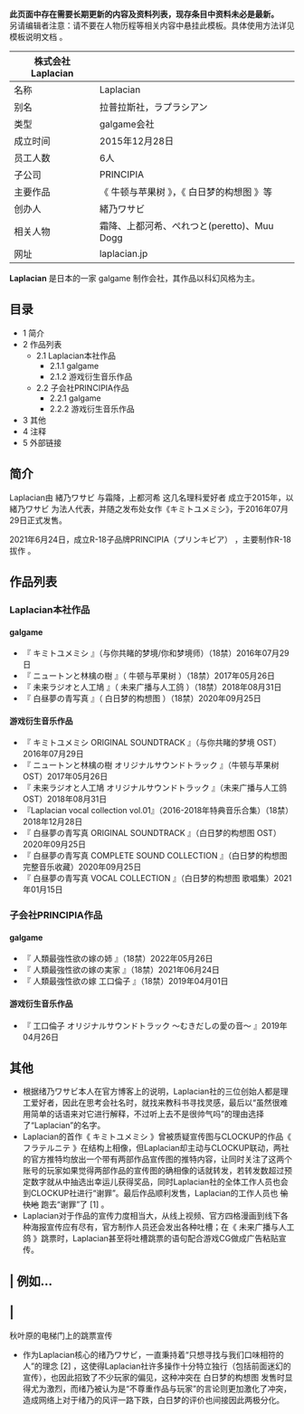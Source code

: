 **此页面中存在需要长期更新的内容及资料列表，现存条目中资料未必是最新。**  
另请编辑者注意：请不要在人物历程等相关内容中悬挂此模板。具体使用方法详见  模板说明文档  。

|  株式会社Laplacian  ||
|---|---|
|名称  |  Laplacian   |
|别名  |  拉普拉斯社，ラプラシアン   |
|类型  |  galgame会社   |
|成立时间  |  2015年12月28日   |
|员工人数  |  6人   |
|子公司  |  PRINCIPIA   |
|主要作品  |  《  牛顿与苹果树  》，《  白日梦的构想图  》等   |
|创办人  |  緒乃ワサビ   |
|相关人物  |  霜降、上都河希、ぺれつと(peretto)、Muu Dogg   |
|网址  |  laplacian.jp   |
  
**Laplacian** 是日本的一家  galgame  制作会社，其作品以科幻风格为主。

##  目录

  * 1  简介 
  * 2  作品列表 
    * 2.1  Laplacian本社作品 
      * 2.1.1  galgame 
      * 2.1.2  游戏衍生音乐作品 
    * 2.2  子会社PRINCIPIA作品 
      * 2.2.1  galgame 
      * 2.2.2  游戏衍生音乐作品 
  * 3  其他 
  * 4  注释 
  * 5  外部链接 

##  简介

Laplacian由  緒乃ワサビ  与霜降，上都河希  这几名理科爱好者  成立于2015年，以  緒乃ワサビ
为法人代表，并随之发布处女作《キミトユメミシ》，于2016年07月29日正式发售。

2021年6月24日，成立R-18子品牌PRINCIPIA（プリンキピア）  ，主要制作R-18  拔作  。

##  作品列表

###  Laplacian本社作品

####  galgame

  * 『  キミトユメミシ  』（与你共睹的梦境/你和梦境师）（18禁）2016年07月29日 
  * 『  ニュートンと林檎の樹  』（  牛顿与苹果树  ）（18禁）2017年05月26日 
  * 『  未来ラジオと人工鳩  』（  未来广播与人工鸽  ）（18禁）2018年08月31日 
  * 『  白昼夢の青写真  』（  白日梦的构想图  ）（18禁）2020年09月25日 

####  游戏衍生音乐作品

  * 『  キミトユメミシ ORIGINAL SOUNDTRACK  』（与你共睹的梦境 OST）2016年07月29日 
  * 『  ニュートンと林檎の樹 オリジナルサウンドトラック  』（牛顿与苹果树 OST）2017年05月26日 
  * 『  未来ラジオと人工鳩 オリジナルサウンドトラック  』（未来广播与人工鸽 OST）2018年08月31日 
  * 『Laplacian vocal collection vol.01』（2016-2018年特典音乐合集）（18禁）2018年12月28日 
  * 『  白昼夢の青写真 ORIGINAL SOUNDTRACK  』（白日梦的构想图 OST）2020年09月25日 
  * 『  白昼夢の青写真 COMPLETE SOUND COLLECTION  』（白日梦的构想图 完整音乐收藏）2020年09月25日 
  * 『  白昼夢の青写真 VOCAL COLLECTION  』（白日梦的构想图 歌唱集）2021年01月15日 

###  子会社PRINCIPIA作品

####  galgame

  * 『  人類最強性欲の嫁の姉  』（18禁）2022年05月26日 
  * 『  人類最強性欲の嫁の実家  』（18禁）2021年06月24日 
  * 『  人類最強性欲の嫁 工口倫子  』（18禁）2019年04月01日 

####  游戏衍生音乐作品

  * 『  工口倫子 オリジナルサウンドトラック ～むきだしの愛の音～  』2019年04月26日 

##  其他

  * 根据绪乃ワサビ本人在官方博客上的说明，Laplacian社的三位创始人都是理工爱好者，因此在思考会社名时，就找来教科书寻找灵感，最后以“虽然很难用简单的话语来对它进行解释，不过听上去不是很帅气吗”的理由选择了“Laplacian”的名字。 
  * Laplacian的首作《  キミトユメミシ  》曾被质疑宣传图与CLOCKUP的作品《  フラテルニテ  》在结构上相像，但Laplacian却主动与CLOCKUP联动，两社的官方推特均放出一个带有两部作品宣传图的推特内容，让同时关注了这两个账号的玩家如果觉得两部作品的宣传图的确相像的话就转发，若转发数超过预定数字就从中抽选出幸运儿获得奖品，同时Laplacian社的全体工作人员也会到CLOCKUP社进行“谢罪”。最后作品顺利发售，Laplacian的工作人员也 ~~愉快地~~ 跑去“谢罪”了  [1]  。 
  * Laplacian对于作品的宣传力度相当大，从线上视频、官方四格漫画到线下各种海报宣传应有尽有，官方制作人员还会发出各种吐槽；在《  未来广播与人工鸽  》跳票时，Laplacian甚至将吐槽跳票的语句配合游戏CG做成广告粘贴宣传。 

|  例如…  
---  
|  
---  
秋叶原的电梯门上的跳票宣传  
  
  * 作为Laplacian核心的绪乃ワサビ，一直秉持着“只想寻找与我们口味相符的人”的理念  [2]  ，这使得Laplacian社许多操作十分特立独行（包括前面迷幻的宣传），也因此招致了不少玩家的偏见，这种冲突在  白日梦的构想图  发售时显得尤为激烈，而绪乃被认为是“不尊重作品与玩家”的言论则更加激化了冲突，造成网络上对于绪乃的风评一路下跌，白日梦的评价也间接因此两极分化。 
